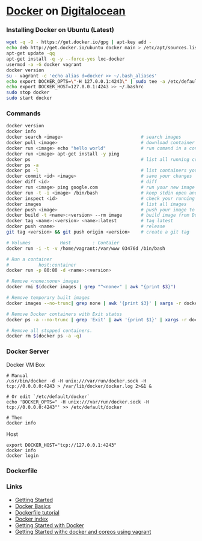 # [Docker][] on [Digitalocean][]


### Installing Docker on Ubuntu (Latest)

```sh
wget -q -O - https://get.docker.io/gpg | apt-key add -
echo deb http://get.docker.io/ubuntu docker main > /etc/apt/sources.list.d/docker.list
apt-get update -qq
apt-get install -q -y --force-yes lxc-docker
usermod -a -G docker vagrant
docker version
su - vagrant -c 'echo alias d=docker >> ~/.bash_aliases'
echo export DOCKER_OPTS=\"-H 127.0.0.1:4243\" | sudo tee -a /etc/default/docker
echo export DOCKER_HOST=127.0.0.1:4243 >> ~/.bashrc
sudo stop docker
sudo start docker
```


### Commands

```sh
docker version
docker info
docker search <image>                             # search images
docker pull <image>                               # download container images
docker run <image> echo "hello world"             # run comand in a container
docker run <image> apt-get install -y ping
docker ps                                         # list all running containers
docker ps -a
docker ps -l                                      # list containers your created
docker commit <id> <image>                        # save your changes
docker diff <id>                                  # diff
docker run <image> ping google.com                # run your new image
docker run -t -i <image> /bin/bash                # keep stdin open and run bash
docker inspect <id>                               # check your running image
docker images                                     # list all images
docker push <image>                               # push your image to index
docker build -t <name>:<version> --rm image       # build image from Dockerfile
docker tag <name>:<version> <name>:latest         # tag latest
docker push <name>                                # release
git tag <version> && git push origin <version>    # create a git tag

# Volumes           Host        : Contaier
docker run -i -t -v /home/vagrant:/var/www 03476d /bin/bash

# Run a container
#           host:container
docker run -p 80:80 -d <name>:<version>

# Remove <none:none> images
docker rmi $(docker images | grep "^<none>" | awk "{print $3}")

# Remove temporary built images
docker images --no-trunc| grep none | awk '{print $3}' | xargs -r docker rmi

# Remove Docker containers with Exit status
docker ps -a --no-trunc | grep 'Exit' | awk '{print $1}' | xargs -r docker rm

# Remove all stopped containers.
docker rm $(docker ps -a -q)
```


### Docker Server

Docker VM Box
```
# Manual
/usr/bin/docker -d -H unix:///var/run/docker.sock -H tcp://0.0.0.0:4243 > /var/lib/docker/docker.log 2>&1 &

# Or edit `/etc/default/docker`
echo 'DOCKER_OPTS=" -H unix:///var/run/docker.sock -H tcp://0.0.0.0:4243"' >> /etc/default/docker

# Then
docker info
```

Host
```
export DOCKER_HOST="tcp://127.0.0.1:4243"
docker info
docker login
```



### Dockerfile


### Links

* [Getting Started][]
* [Docker Basics][]
* [Dockerfile tutorial][]
* [Docker index][]
* [Getting Started with Docker][]
* [Getting Started withc docker and coreos using vagrant][]


[Docker]: https://docker.io
[Docker Basics]: http://docs.docker.io/use/basics/
[Dockerfile tutorial]: https://www.docker.io/learn/dockerfile/
[Docker index]: https://index.docker.io/
[getting started]: https://www.docker.io/gettingstarted/
[getting started with docker]: http://serversforhackers.com/articles/2014/03/20/getting-started-with-docker/
[Digitalocean]: https://www.digitalocean.com
[Getting Started withc docker and coreos using vagrant]: http://lukebond.ghost.io/getting-started-with-coreos-and-docker-using-vagrant/

